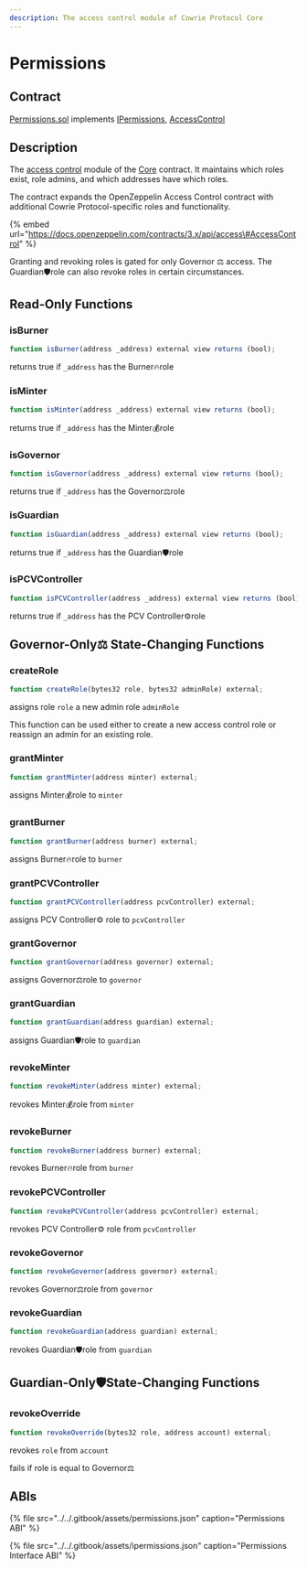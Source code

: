 ```yaml
---
description: The access control module of Cowrie Protocol Core
---
```


# Permissions

## Contract

[Permissions.sol](https://github.com/cowrie-protocol/cowrie-protocol-core/blob/master/contracts/core/Permissions.sol) implements [IPermissions](https://github.com/cowrie-protocol/cowrie-protocol-core/blob/master/contracts/core/IPermissions.sol), [AccessControl](https://docs.openzeppelin.com/contracts/3.x/api/access#AccessControl)

## Description

The [access control](./) module of the [Core](core.md) contract. It maintains which roles exist, role admins, and which addresses have which roles.

The contract expands the OpenZeppelin Access Control contract with additional Cowrie Protocol-specific roles and functionality.

{% embed url="https://docs.openzeppelin.com/contracts/3.x/api/access\#AccessControl" %}

Granting and revoking roles is gated for only Governor ⚖️ access. The Guardian🛡role can also revoke roles in certain circumstances.

## Read-Only Functions

### isBurner

```javascript
function isBurner(address _address) external view returns (bool);
```

returns true if `_address` has the Burner🔥role

### isMinter

```javascript
function isMinter(address _address) external view returns (bool);
```

returns true if `_address` has the Minter💰role

### isGovernor

```javascript
function isGovernor(address _address) external view returns (bool);
```

returns true if `_address` has the Governor⚖️role

### isGuardian

```javascript
function isGuardian(address _address) external view returns (bool);
```

returns true if `_address` has the Guardian🛡role

### isPCVController

```javascript
function isPCVController(address _address) external view returns (bool);
```

returns true if `_address` has the PCV Controller⚙️role

## Governor-Only⚖️ State-Changing Functions

### createRole

```javascript
function createRole(bytes32 role, bytes32 adminRole) external;
```

assigns role `role` a new admin role `adminRole`

This function can be used either to create a new access control role or reassign an admin for an existing role.

### grantMinter

```javascript
function grantMinter(address minter) external;
```

assigns Minter💰role to `minter`

### grantBurner

```javascript
function grantBurner(address burner) external;
```

assigns Burner🔥role to `burner`

### grantPCVController

```javascript
function grantPCVController(address pcvController) external;
```

assigns PCV Controller⚙️ role to `pcvController`

### grantGovernor

```javascript
function grantGovernor(address governor) external;
```

assigns Governor⚖️role to `governor`

### grantGuardian

```javascript
function grantGuardian(address guardian) external;
```

assigns Guardian🛡role to `guardian`

### revokeMinter

```javascript
function revokeMinter(address minter) external;
```

revokes Minter💰role from `minter`

### revokeBurner

```javascript
function revokeBurner(address burner) external;
```

revokes Burner🔥role from `burner`

### revokePCVController

```javascript
function revokePCVController(address pcvController) external;
```

revokes PCV Controller⚙️ role from `pcvController`

### revokeGovernor

```javascript
function revokeGovernor(address governor) external;
```

revokes Governor⚖️role from `governor`

### revokeGuardian

```javascript
function revokeGuardian(address guardian) external;
```

revokes Guardian🛡role from `guardian`

## Guardian-Only🛡State-Changing Functions

### revokeOverride

```javascript
function revokeOverride(bytes32 role, address account) external;
```

revokes `role` from `account`

fails if role is equal to Governor⚖️

## ABIs

{% file src="../../.gitbook/assets/permissions.json" caption="Permissions ABI" %}

{% file src="../../.gitbook/assets/ipermissions.json" caption="Permissions Interface ABI" %}


